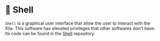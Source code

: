 # 🐚 Shell

`Shell` is a graphical user interface that allow the user to interact with the Xila. This software has elevated privileges that other softwares don't have. Its code can be found in the [Shell](https://github.com/Xila-Project/Shell) repository.